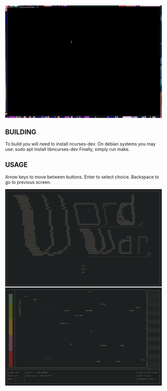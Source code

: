 ![demo](./src/demo.gif)

## BUILDING
To build you will need to install ncurses-dev. On debian systems you may use: sudo apt install libncurses-dev
Finally, simply run make.

## USAGE

Arrow keys to move between buttons. Enter to select choice. Backspace to go to previous screen.

![mainscreen](./src/start_screen.png)
![gamescreen](./src/in_game.png)

